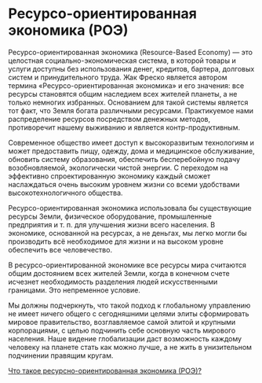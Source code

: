# Ресурсо-ориентированная экономика \(РОЭ\)

Ресурсо-ориентированная экономика \(Resource-Based Economy\) — это целостная социально-экономическая система, в которой товары и услуги доступны без использования денег, кредитов, бартера, долговых систем и принудительного труда. Жак Фреско является автором термина «Ресурсо-ориентированная экономика» и его значения: все ресурсы становятся общим наследием всех жителей планеты, а не только немногих избранных. Основанием для такой системы является тот факт, что Земля богата различными ресурсами. Практикуемое нами распределение ресурсов посредством денежных методов, противоречит нашему выживанию и является контр-продуктивным.

Современное общество имеет доступ к высокоразвитым технологиям и может предоставить пищу, одежду, дома и медицинское обслуживание, обновить систему образования, обеспечить бесперебойную подачу возобновляемой, экологически чистой энергии. С переходом на эффективно спроектированную экономику каждый сможет наслаждаться очень высоким уровнем жизни со всеми удобствами высокотехнологичного общества.

Ресурсо-ориентированная экономика использовала бы существующие ресурсы Земли, физическое оборудование, промышленные предприятия и т. п. для улучшения жизни всего населения. В экономике, основанной на ресурсах, а не деньгах, мы легко могли бы производить всё необходимое для жизни и на высоком уровне обеспечить все человечество.

В ресурсо-ориентированной экономике все ресурсы мира считаются общим достоянием всех жителей Земли, когда в конечном счете исчезнет необходимость разделения людей искусственными границами. Это непременное условие.

Мы должны подчеркнуть, что такой подход к глобальному управлению не имеет ничего общего с сегодняшними целями элиты сформировать мировое правительство, возглавляемое самой элитой и крупными корпорациями, с целью подчинить себе основную часть мирового населения. Наше видение глобализации даст возможность каждому человеку на планете стать как можно лучше, а не жить в унизительном подчинении правящим кругам.

[Что такое ресурсно-ориентированная экономика \(РОЭ\)?](https://www.youtube.com/watch?v=WrsVfYxpmNI)


